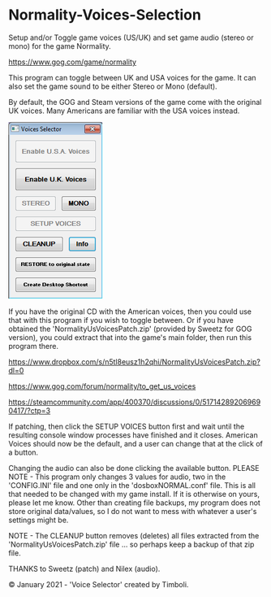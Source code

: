 # Normality-Voices-Selection
Setup and/or Toggle game voices (US/UK) and set game audio (stereo or mono) for the game Normality.

https://www.gog.com/game/normality

This program can toggle between UK and USA voices for the game.
It can also set the game sound to be either Stereo or Mono (default).

By default, the GOG and Steam versions of the game come with the original UK voices.
Many Americans are familiar with the USA voices instead.

![](https://github.com/Twombs/Normality-Voices-Selection/blob/main/NormalityVS2.png?raw=true)

If you have the original CD with the American voices, then you could use that with this program if you wish to toggle between.
Or if you have obtained the 'NormalityUsVoicesPatch.zip' (provided by Sweetz for GOG version), you could extract that into the game's main folder, then run this program there.

https://www.dropbox.com/s/n5tl8eusz1h2qhi/NormalityUsVoicesPatch.zip?dl=0

https://www.gog.com/forum/normality/to_get_us_voices

https://steamcommunity.com/app/400370/discussions/0/517142892069690417/?ctp=3

If patching, then click the SETUP VOICES button first and wait until the resulting console window processes have finished and it closes. American Voices should now be the default, and a user can change that at the click of a button.

Changing the audio can also be done clicking the available button.
PLEASE NOTE - This program only changes 3 values for audio, two in the 'CONFIG.INI' file and one only in the 'dosboxNORMAL.conf' file. This is all that needed to be changed with my game install. If it is otherwise on yours, please let me know. Other than creating file backups, my program does not store original data/values, so I do not want to mess with whatever a user's settings might be.

NOTE - The CLEANUP button removes (deletes) all files extracted from the 'NormalityUsVoicesPatch.zip' file ... so perhaps keep a backup of that zip file.

THANKS to Sweetz (patch) and Nilex (audio).

© January 2021 - 'Voice Selector' created by Timboli.
